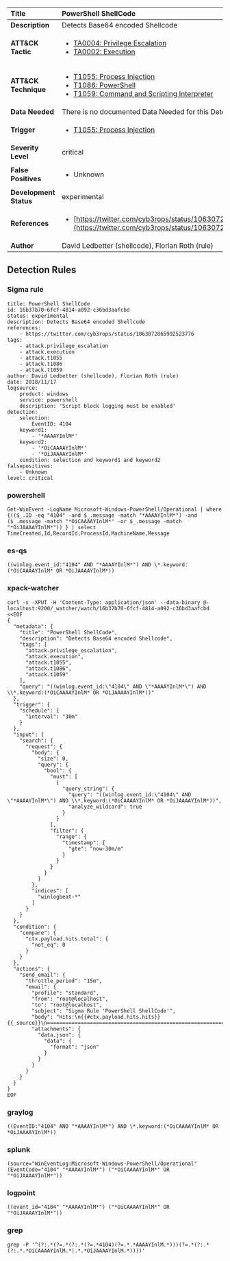 | Title                    | PowerShell ShellCode       |
|:-------------------------|:------------------|
| **Description**          | Detects Base64 encoded Shellcode |
| **ATT&amp;CK Tactic**    |  <ul><li>[TA0004: Privilege Escalation](https://attack.mitre.org/tactics/TA0004)</li><li>[TA0002: Execution](https://attack.mitre.org/tactics/TA0002)</li></ul>  |
| **ATT&amp;CK Technique** | <ul><li>[T1055: Process Injection](https://attack.mitre.org/techniques/T1055)</li><li>[T1086: PowerShell](https://attack.mitre.org/techniques/T1086)</li><li>[T1059: Command and Scripting Interpreter](https://attack.mitre.org/techniques/T1059)</li></ul>  |
| **Data Needed**          |  There is no documented Data Needed for this Detection Rule yet  |
| **Trigger**              | <ul><li>[T1055: Process Injection](../Triggers/T1055.md)</li></ul>  |
| **Severity Level**       | critical |
| **False Positives**      | <ul><li>Unknown</li></ul>  |
| **Development Status**   | experimental |
| **References**           | <ul><li>[https://twitter.com/cyb3rops/status/1063072865992523776](https://twitter.com/cyb3rops/status/1063072865992523776)</li></ul>  |
| **Author**               | David Ledbetter (shellcode), Florian Roth (rule) |


## Detection Rules

### Sigma rule

```
title: PowerShell ShellCode
id: 16b37b70-6fcf-4814-a092-c36bd3aafcbd
status: experimental
description: Detects Base64 encoded Shellcode
references:
    - https://twitter.com/cyb3rops/status/1063072865992523776
tags:
    - attack.privilege_escalation
    - attack.execution
    - attack.t1055
    - attack.t1086
    - attack.t1059
author: David Ledbetter (shellcode), Florian Roth (rule)
date: 2018/11/17
logsource:
    product: windows
    service: powershell
    description: 'Script block logging must be enabled'
detection:
    selection:
        EventID: 4104
    keyword1:
        - '*AAAAYInlM*'
    keyword2:
        - '*OiCAAAAYInlM*'
        - '*OiJAAAAYInlM*'
    condition: selection and keyword1 and keyword2
falsepositives:
    - Unknown
level: critical

```





### powershell
    
```
Get-WinEvent -LogName Microsoft-Windows-PowerShell/Operational | where {(($_.ID -eq "4104" -and $_.message -match "*AAAAYInlM*") -and ($_.message -match "*OiCAAAAYInlM*" -or $_.message -match "*OiJAAAAYInlM*")) } | select TimeCreated,Id,RecordId,ProcessId,MachineName,Message
```


### es-qs
    
```
((winlog.event_id:"4104" AND "*AAAAYInlM*") AND \*.keyword:(*OiCAAAAYInlM* OR *OiJAAAAYInlM*))
```


### xpack-watcher
    
```
curl -s -XPUT -H 'Content-Type: application/json' --data-binary @- localhost:9200/_watcher/watch/16b37b70-6fcf-4814-a092-c36bd3aafcbd <<EOF
{
  "metadata": {
    "title": "PowerShell ShellCode",
    "description": "Detects Base64 encoded Shellcode",
    "tags": [
      "attack.privilege_escalation",
      "attack.execution",
      "attack.t1055",
      "attack.t1086",
      "attack.t1059"
    ],
    "query": "((winlog.event_id:\"4104\" AND \"*AAAAYInlM*\") AND \\*.keyword:(*OiCAAAAYInlM* OR *OiJAAAAYInlM*))"
  },
  "trigger": {
    "schedule": {
      "interval": "30m"
    }
  },
  "input": {
    "search": {
      "request": {
        "body": {
          "size": 0,
          "query": {
            "bool": {
              "must": [
                {
                  "query_string": {
                    "query": "((winlog.event_id:\"4104\" AND \"*AAAAYInlM*\") AND \\*.keyword:(*OiCAAAAYInlM* OR *OiJAAAAYInlM*))",
                    "analyze_wildcard": true
                  }
                }
              ],
              "filter": {
                "range": {
                  "timestamp": {
                    "gte": "now-30m/m"
                  }
                }
              }
            }
          }
        },
        "indices": [
          "winlogbeat-*"
        ]
      }
    }
  },
  "condition": {
    "compare": {
      "ctx.payload.hits.total": {
        "not_eq": 0
      }
    }
  },
  "actions": {
    "send_email": {
      "throttle_period": "15m",
      "email": {
        "profile": "standard",
        "from": "root@localhost",
        "to": "root@localhost",
        "subject": "Sigma Rule 'PowerShell ShellCode'",
        "body": "Hits:\n{{#ctx.payload.hits.hits}}{{_source}}\n================================================================================\n{{/ctx.payload.hits.hits}}",
        "attachments": {
          "data.json": {
            "data": {
              "format": "json"
            }
          }
        }
      }
    }
  }
}
EOF

```


### graylog
    
```
((EventID:"4104" AND "*AAAAYInlM*") AND \*.keyword:(*OiCAAAAYInlM* OR *OiJAAAAYInlM*))
```


### splunk
    
```
(source="WinEventLog:Microsoft-Windows-PowerShell/Operational" (EventCode="4104" "*AAAAYInlM*") ("*OiCAAAAYInlM*" OR "*OiJAAAAYInlM*"))
```


### logpoint
    
```
((event_id="4104" "*AAAAYInlM*") ("*OiCAAAAYInlM*" OR "*OiJAAAAYInlM*"))
```


### grep
    
```
grep -P '^(?:.*(?=.*(?:.*(?=.*4104)(?=.*.*AAAAYInlM.*)))(?=.*(?:.*(?:.*.*OiCAAAAYInlM.*|.*.*OiJAAAAYInlM.*))))'
```




